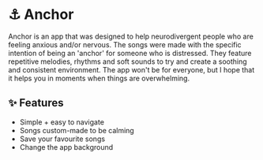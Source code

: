 # :anchor: Anchor

Anchor is an app that was designed to help neurodivergent people who are feeling anxious and/or nervous. The songs were made with the specific intention of being an 'anchor' for someone who is distressed. They feature repetitive melodies, rhythms and soft sounds to try and create a soothing and consistent environment. The app won't be for everyone, but I hope that it helps you in moments when things are overwhelming.


## :sparkles: Features

- Simple + easy to navigate
- Songs custom-made to be calming
- Save your favourite songs
- Change the app background
